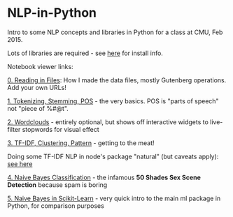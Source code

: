 # NLP-in-Python

Intro to some NLP concepts and libraries in Python for a class at CMU,
Feb 2015.

Lots of libraries are required - see [here](Installation.md) for install info.

Notebook viewer links:

[0. Reading in Files](http://nbviewer.ipython.org/github/arnicas/NLP-in-Python/blob/master/0.%20Reading%20Files.ipynb): How I made the data files, mostly Gutenberg operations. Add your own URLs!

[1. Tokenizing, Stemming, POS](http://nbviewer.ipython.org/github/arnicas/NLP-in-Python/blob/master/1.%20Tokenizing%2C%20Stemming%2C%20POS.ipynb) - the very basics. POS is "parts of speech" not "piece of %#@t".

[2. Wordclouds](http://nbviewer.ipython.org/github/arnicas/NLP-in-Python/blob/master/2.%20WordClouds.ipynb) - entirely optional, but shows off interactive widgets to live-filter stopwords for visual effect

[3. TF-IDF, Clustering, Pattern](http://nbviewer.ipython.org/github/arnicas/NLP-in-Python/blob/master/3.%20TF-IDF%2C%20Clustering%2C%20Pattern.ipynb) - getting to the meat!

Doing some TF-IDF NLP in node's package "natural" (but caveats apply): [see here](utils/booksNodeTfIdf.js)

[4. Naive Bayes Classification](http://nbviewer.ipython.org/github/arnicas/NLP-in-Python/blob/master/4.%20Naive%20Bayes%20Classification.ipynb) - the infamous **50 Shades Sex Scene Detection** because spam is boring

[5. Naive Bayes in Scikit-Learn](http://nbviewer.ipython.org/github/arnicas/NLP-in-Python/blob/master/5.%20Naive%20Bayes%20in%20Scikit-Learn.ipynb) - very quick intro to the main ml package in Python, for comparison purposes

